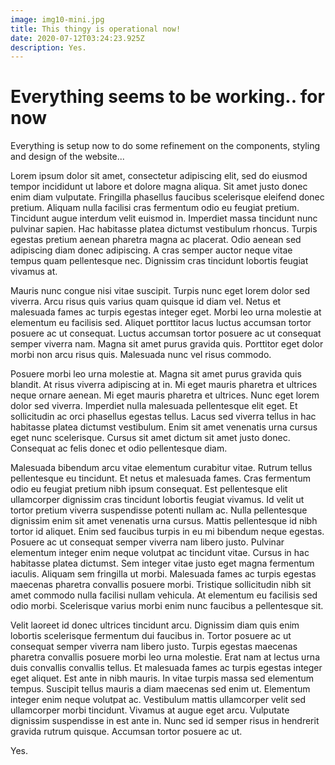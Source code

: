 ```yaml
---
image: img10-mini.jpg
title: This thingy is operational now!
date: 2020-07-12T03:24:23.925Z
description: Yes.
---
```

# **Everything seems to be working.. for now**

Everything is setup now to do some refinement on the components, styling and design of the website...



Lorem ipsum dolor sit amet, consectetur adipiscing elit, sed do eiusmod tempor incididunt ut labore et dolore magna aliqua. Sit amet justo donec enim diam vulputate. Fringilla phasellus faucibus scelerisque eleifend donec pretium. Aliquam nulla facilisi cras fermentum odio eu feugiat pretium. Tincidunt augue interdum velit euismod in. Imperdiet massa tincidunt nunc pulvinar sapien. Hac habitasse platea dictumst vestibulum rhoncus. Turpis egestas pretium aenean pharetra magna ac placerat. Odio aenean sed adipiscing diam donec adipiscing. A cras semper auctor neque vitae tempus quam pellentesque nec. Dignissim cras tincidunt lobortis feugiat vivamus at.

Mauris nunc congue nisi vitae suscipit. Turpis nunc eget lorem dolor sed viverra. Arcu risus quis varius quam quisque id diam vel. Netus et malesuada fames ac turpis egestas integer eget. Morbi leo urna molestie at elementum eu facilisis sed. Aliquet porttitor lacus luctus accumsan tortor posuere ac ut consequat. Luctus accumsan tortor posuere ac ut consequat semper viverra nam. Magna sit amet purus gravida quis. Porttitor eget dolor morbi non arcu risus quis. Malesuada nunc vel risus commodo.

Posuere morbi leo urna molestie at. Magna sit amet purus gravida quis blandit. At risus viverra adipiscing at in. Mi eget mauris pharetra et ultrices neque ornare aenean. Mi eget mauris pharetra et ultrices. Nunc eget lorem dolor sed viverra. Imperdiet nulla malesuada pellentesque elit eget. Et sollicitudin ac orci phasellus egestas tellus. Lacus sed viverra tellus in hac habitasse platea dictumst vestibulum. Enim sit amet venenatis urna cursus eget nunc scelerisque. Cursus sit amet dictum sit amet justo donec. Consequat ac felis donec et odio pellentesque diam.

Malesuada bibendum arcu vitae elementum curabitur vitae. Rutrum tellus pellentesque eu tincidunt. Et netus et malesuada fames. Cras fermentum odio eu feugiat pretium nibh ipsum consequat. Est pellentesque elit ullamcorper dignissim cras tincidunt lobortis feugiat vivamus. Id velit ut tortor pretium viverra suspendisse potenti nullam ac. Nulla pellentesque dignissim enim sit amet venenatis urna cursus. Mattis pellentesque id nibh tortor id aliquet. Enim sed faucibus turpis in eu mi bibendum neque egestas. Posuere ac ut consequat semper viverra nam libero justo. Pulvinar elementum integer enim neque volutpat ac tincidunt vitae. Cursus in hac habitasse platea dictumst. Sem integer vitae justo eget magna fermentum iaculis. Aliquam sem fringilla ut morbi. Malesuada fames ac turpis egestas maecenas pharetra convallis posuere morbi. Tristique sollicitudin nibh sit amet commodo nulla facilisi nullam vehicula. At elementum eu facilisis sed odio morbi. Scelerisque varius morbi enim nunc faucibus a pellentesque sit.

Velit laoreet id donec ultrices tincidunt arcu. Dignissim diam quis enim lobortis scelerisque fermentum dui faucibus in. Tortor posuere ac ut consequat semper viverra nam libero justo. Turpis egestas maecenas pharetra convallis posuere morbi leo urna molestie. Erat nam at lectus urna duis convallis convallis tellus. Et malesuada fames ac turpis egestas integer eget aliquet. Est ante in nibh mauris. In vitae turpis massa sed elementum tempus. Suscipit tellus mauris a diam maecenas sed enim ut. Elementum integer enim neque volutpat ac. Vestibulum mattis ullamcorper velit sed ullamcorper morbi tincidunt. Vivamus at augue eget arcu. Vulputate dignissim suspendisse in est ante in. Nunc sed id semper risus in hendrerit gravida rutrum quisque. Accumsan tortor posuere ac ut.



Yes.